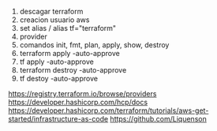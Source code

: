 1. descagar terraform
2. creacion usuario aws
3. set alias / alias tf="terraform"
4. provider
5. comandos init, fmt, plan, apply, show, destroy
6. terraform apply -auto-approve
7. tf apply -auto-approve
8. terraform destroy -auto-approve
9. tf destoy -auto-approve


https://registry.terraform.io/browse/providers
https://developer.hashicorp.com/hcp/docs
https://developer.hashicorp.com/terraform/tutorials/aws-get-started/infrastructure-as-code
https://github.com/Liquenson
